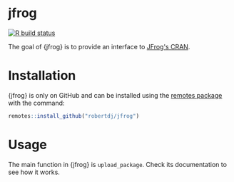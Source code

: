 jfrog
=====

<!-- badges: start -->
[![R build status](https://github.com/robertdj/jfrog/workflows/R-CMD-check/badge.svg)](https://github.com/robertdj/jfrog/actions)
<!-- badges: end -->

The goal of {jfrog} is to provide an interface to [JFrog's CRAN](https://www.jfrog.com/confluence/display/JFROG/CRAN+Repositories).


# Installation

{jfrog} is only on GitHub and can be installed using the [remotes package](https://remotes.r-lib.org) with the command:

``` r
remotes::install_github("robertdj/jfrog")
```


# Usage

The main function in {jfrog} is `upload_package`.
Check its documentation to see how it works.

